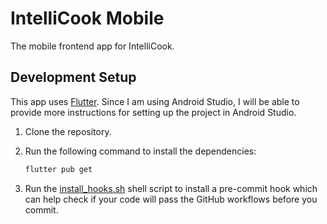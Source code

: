 # IntelliCook Mobile

The mobile frontend app for IntelliCook.

## Development Setup

This app uses [Flutter](https://flutter.dev/). Since I am using Android Studio, I will be able to provide more instructions for setting up the project in Android Studio.

1. Clone the repository.

2. Run the following command to install the dependencies:

    ```bash
    flutter pub get
    ```

3. Run the [install_hooks.sh](./install_hooks.sh) shell script to install a pre-commit hook which can help check if your code will pass the GitHub workflows before you commit.